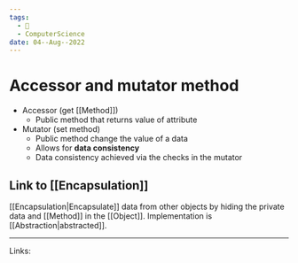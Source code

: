 ```yaml
---
tags:
  - 🌱
  - ComputerScience 
date: 04--Aug--2022
---
```


# Accessor and mutator method
- Accessor (get [[Method]])
    - Public method that returns value of attribute
- Mutator (set method)
    - Public method change the value of a data
    - Allows for **data consistency**
    - Data consistency achieved via the checks in the mutator

## Link to [[Encapsulation]] 
[[Encapsulation|Encapsulate]] data from other objects by hiding the private data and [[Method]] in the [[Object]]. Implementation is [[Abstraction|abstracted]]. 

---
Links: 